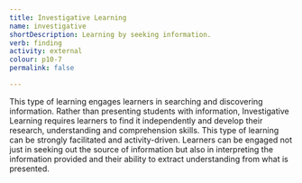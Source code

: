 ```yaml
---
title: Investigative Learning
name: investigative
shortDescription: Learning by seeking information.
verb: finding
activity: external
colour: p10-7
permalink: false

---
```

This type of learning engages learners in searching and discovering information. Rather than presenting students with information, Investigative Learning requires learners to find it independently and develop their research, understanding and comprehension skills. This type of learning can be strongly facilitated and activity-driven. Learners can be engaged not just in seeking out the source of information but also in interpreting the information provided and their ability to extract understanding from what is presented.